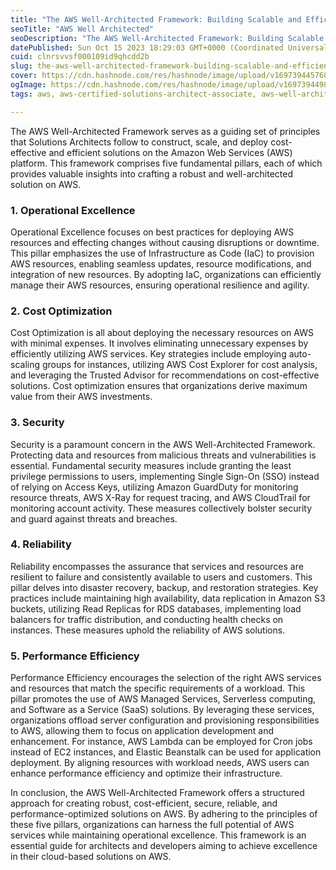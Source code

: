 ```yaml
---
title: "The AWS Well-Architected Framework: Building Scalable and Efficient Solutions on AWS"
seoTitle: "AWS Well Architected"
seoDescription: "The AWS Well-Architected Framework: Building Scalable and Efficient Solutions on AWS"
datePublished: Sun Oct 15 2023 18:29:03 GMT+0000 (Coordinated Universal Time)
cuid: clnrsvvsf000109id9qhcdd2b
slug: the-aws-well-architected-framework-building-scalable-and-efficient-solutions-on-aws
cover: https://cdn.hashnode.com/res/hashnode/image/upload/v1697394457686/867fa9f3-9097-4518-a804-d6fbb8541d4a.png
ogImage: https://cdn.hashnode.com/res/hashnode/image/upload/v1697394498775/4c134d32-1d42-4307-8d35-8f90041d214d.png
tags: aws, aws-certified-solutions-architect-associate, aws-well-architected

---
```


The AWS Well-Architected Framework serves as a guiding set of principles that Solutions Architects follow to construct, scale, and deploy cost-effective and efficient solutions on the Amazon Web Services (AWS) platform. This framework comprises five fundamental pillars, each of which provides valuable insights into crafting a robust and well-architected solution on AWS.

### **1\. Operational Excellence**

Operational Excellence focuses on best practices for deploying AWS resources and effecting changes without causing disruptions or downtime. This pillar emphasizes the use of Infrastructure as Code (IaC) to provision AWS resources, enabling seamless updates, resource modifications, and integration of new resources. By adopting IaC, organizations can efficiently manage their AWS resources, ensuring operational resilience and agility.

### **2\. Cost Optimization**

Cost Optimization is all about deploying the necessary resources on AWS with minimal expenses. It involves eliminating unnecessary expenses by efficiently utilizing AWS services. Key strategies include employing auto-scaling groups for instances, utilizing AWS Cost Explorer for cost analysis, and leveraging the Trusted Advisor for recommendations on cost-effective solutions. Cost optimization ensures that organizations derive maximum value from their AWS investments.

### **3\. Security**

Security is a paramount concern in the AWS Well-Architected Framework. Protecting data and resources from malicious threats and vulnerabilities is essential. Fundamental security measures include granting the least privilege permissions to users, implementing Single Sign-On (SSO) instead of relying on Access Keys, utilizing Amazon GuardDuty for monitoring resource threats, AWS X-Ray for request tracing, and AWS CloudTrail for monitoring account activity. These measures collectively bolster security and guard against threats and breaches.

### **4\. Reliability**

Reliability encompasses the assurance that services and resources are resilient to failure and consistently available to users and customers. This pillar delves into disaster recovery, backup, and restoration strategies. Key practices include maintaining high availability, data replication in Amazon S3 buckets, utilizing Read Replicas for RDS databases, implementing load balancers for traffic distribution, and conducting health checks on instances. These measures uphold the reliability of AWS solutions.

### **5\. Performance Efficiency**

Performance Efficiency encourages the selection of the right AWS services and resources that match the specific requirements of a workload. This pillar promotes the use of AWS Managed Services, Serverless computing, and Software as a Service (SaaS) solutions. By leveraging these services, organizations offload server configuration and provisioning responsibilities to AWS, allowing them to focus on application development and enhancement. For instance, AWS Lambda can be employed for Cron jobs instead of EC2 instances, and Elastic Beanstalk can be used for application deployment. By aligning resources with workload needs, AWS users can enhance performance efficiency and optimize their infrastructure.

In conclusion, the AWS Well-Architected Framework offers a structured approach for creating robust, cost-efficient, secure, reliable, and performance-optimized solutions on AWS. By adhering to the principles of these five pillars, organizations can harness the full potential of AWS services while maintaining operational excellence. This framework is an essential guide for architects and developers aiming to achieve excellence in their cloud-based solutions on AWS.